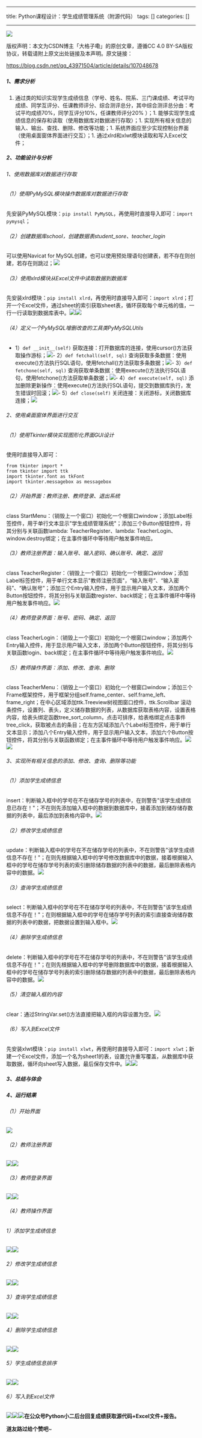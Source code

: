 
--- 
title:  Python课程设计：学生成绩管理系统（附源代码） 
tags: []
categories: [] 

---
<img src="https://img-blog.csdnimg.cn/img_convert/43a720a2f2235d860c6064232d5121f6.png">

版权声明：本文为CSDN博主「大格子嘞」的原创文章，遵循CC 4.0 BY-SA版权协议，转载请附上原文出处链接及本声明。原文链接：

https://blog.csdn.net/qq_43971504/article/details/107048678

##### 

##### 

##### 1、需求分析
1. 通过类的知识实现学生成绩信息（学号、姓名、院系、三门课成绩、考试平均成绩、同学互评分、任课教师评分、综合测评总分，其中综合测评总分由：考试平均成绩70%，同学互评分10%，任课教师评分20% ）；1. 能够实现学生成绩信息的保存和读取（使用数据库对数据进行存取）；1. 实现所有相关信息的输入、输出、查找、删除、修改等功能；1. 系统界面应至少实现控制台界面（使用桌面窗体界面进行交互）；1. 通过xlrd和xlwt模块读取和写入Excel文件；
##### 2、功能设计与分析

###### 1、使用数据库对数据进行存取

###### （1）使用PyMySQL模块操作数据库对数据进行存取

先安装PyMySQL模块：`pip install PyMySQL`，再使用时直接导入即可：`import pymysql`；

###### （2）创建数据库school，创建数据表student_sore、teacher_login

可以使用Navicat for MySQL创建，也可以使用预处理语句创建表，若不存在则创建，若存在则跳过；<img src="https://img-blog.csdnimg.cn/img_convert/2a099f40a6128b258c14d00cd00d0a17.png">

###### （3）使用xlrd模块从Excel文件中读取数据到数据库

先安装xlrd模块：`pip install xlrd`，再使用时直接导入即可：`import xlrd`；打开一个Excel文件，通过sheet的索引获取sheet表，循环获取每个单元格的值，一行一行读取到数据库表中。<img src="https://img-blog.csdnimg.cn/img_convert/d78439debcb1198d2bb68063e432fdff.png"><img src="https://img-blog.csdnimg.cn/img_convert/934f224aa6e7722cd0118afe40833174.png">

###### （4）定义一个PyMySQL增删改查的工具类PyMySQLUtils
- 1）`def __init__(self)` 获取连接：打开数据库的连接，使用cursor()方法获取操作游标；<img src="https://img-blog.csdnimg.cn/img_convert/eda3c593602caff7708e1da41b7c6b99.png">- 2）`def fetchall(self, sql)` 查询获取多条数据：使用execute()方法执行SQL语句，使用fetchall()方法获取多条数据；<img src="https://img-blog.csdnimg.cn/img_convert/ea7a3abb360f6a11f3a1603b17be7fdf.png">- 3）`def fetchone(self, sql)` 查询获取单条数据：使用execute()方法执行SQL语句，使用fetchone()方法获取单条数据；<img src="https://img-blog.csdnimg.cn/img_convert/43e8343d0d399e512fef0016f1f4f5aa.png">- 4）`def execute(self, sql)` 添加删除更新操作：使用execute()方法执行SQL语句，提交到数据库执行，发生错误时回滚；<img src="https://img-blog.csdnimg.cn/img_convert/7c0a1a6f79eb36bbab289cc4d47705d9.png">- 5）`def close(self)` 关闭连接：关闭游标，关闭数据库连接；<img src="https://img-blog.csdnimg.cn/img_convert/563c2549dd1f21cda846c4b03ea5d453.png">
###### 2、使用桌面窗体界面进行交互

###### （1）使用Tkinter模块实现图形化界面GUI设计

使用时直接导入即可：

```
from tkinter import *
from tkinter import ttk
import tkinter.font as tkFont
import tkinter.messagebox as messagebox

```

###### （2）开始界面：教师注册、教师登录、退出系统

class StartMenu：（销毁上一个窗口）初始化一个根窗口window；添加Label标签控件，用于单行文本显示"学生成绩管理系统"；添加三个Button按钮控件，将其分别与关联函数lambda: TeacherRegister、lambda: TeacherLogin、window.destroy绑定；在主事件循环中等待用户触发事件响应。

###### （3）教师注册界面：输入账号、输入密码、确认账号、确定、返回

class TeacherRegister：（销毁上一个窗口）初始化一个根窗口window；添加Label标签控件，用于单行文本显示"教师注册页面"，“输入账号”、“输入密码”、“确认账号”；添加三个Entry输入控件，用于显示用户输入文本，添加两个Button按钮控件，将其分别与关联函数register、back绑定；在主事件循环中等待用户触发事件响应。<img src="https://img-blog.csdnimg.cn/img_convert/8d09343adfe3594b615c710e3fbcbb7b.png">

###### （4）教师登录界面：账号、密码、确定、返回

class TeacherLogin：（销毁上一个窗口）初始化一个根窗口window；添加两个Entry输入控件，用于显示用户输入文本，添加两个Button按钮控件，将其分别与关联函数login、back绑定；在主事件循环中等待用户触发事件响应。<img src="https://img-blog.csdnimg.cn/img_convert/954146ed8e7cb5583323843e0fb0829a.png">

###### （5）教师操作界面：添加、修改、查询、删除

class TeacherMenu：（销毁上一个窗口）初始化一个根窗口window；添加三个Frame框架控件，用于框架分组self.frame_center、self.frame_left、frame_right；在中心区域添加ttk.Treeview树视图窗口控件，ttk.Scrollbar 滚动条控件，设置列、表头，定义储存数据的列表，从数据库获取表格内容，设置表格内容，给表头绑定函数tree_sort_column，点击可排序，给表格绑定点击事件tree_click，获取被点击的条目；在左方区域添加八个Label标签控件，用于单行文本显示；添加八个Entry输入控件，用于显示用户输入文本，添加六个Button按钮控件，将其分别与关联函数绑定；在主事件循环中等待用户触发事件响应。<img src="https://img-blog.csdnimg.cn/img_convert/84880b9d337e0658e407ab2acf93942f.png"><img src="https://img-blog.csdnimg.cn/img_convert/deaf6cf7339978f8b8ddd7170c41894a.png">

###### 3、实现所有相关信息的添加、修改、查询、删除等功能

###### （1）添加学生成绩信息

insert：判断输入框中的学号在不在储存学号的列表中，在则警告"该学生成绩信息已存在！"；不在则先添加输入框中的数据到数据库中，接着添加到储存储存数据的列表中，最后添加到表格内容中。<img src="https://img-blog.csdnimg.cn/img_convert/efad1b6692a56080261b85dfe1ee46c9.png">

###### （2）修改学生成绩信息

update：判断输入框中的学号在不在储存学号的列表中，不在则警告"该学生成绩信息不存在！"；在则先根据输入框中的学号修改数据库中的数据，接着根据输入框中的学号在储存学号列表的索引删除储存数据的列表中的数据，最后删除表格内容中的数据。<img src="https://img-blog.csdnimg.cn/img_convert/1c83621789399cd4a67942e564528ef7.png">

###### （3）查询学生成绩信息

select：判断输入框中的学号在不在储存学号的列表中，不在则警告"该学生成绩信息不存在！"；在则根据输入框中的学号在储存学号列表的索引直接查询储存数据的列表中的数据，把数据设置到输入框中。<img src="https://img-blog.csdnimg.cn/img_convert/cabf56ff8f1093554892f473639b27dc.png">

###### （4）删除学生成绩信息

delete：判断输入框中的学号在不在储存学号的列表中，不在则警告"该学生成绩信息不存在！"；在则先根据输入框中的学号删除数据库中的数据，接着根据输入框中的学号在储存学号列表的索引删除储存数据的列表中的数据，最后删除表格内容中的数据。<img src="https://img-blog.csdnimg.cn/img_convert/ddb2585696bcc7490f28c3a3562b0527.png">

###### （5）清空输入框的内容

clear：通过StringVar.set()方法直接把输入框的内容设置为空。<img src="https://img-blog.csdnimg.cn/img_convert/0adb31e94d263379535991f0476175ad.png">

###### （6）写入到Excel文件

先安装xlwt模块：`pip install xlwt`，再使用时直接导入即可：`import xlwt`；新建一个Excel文件，添加一个名为sheet1的表，设置允许重写覆盖，从数据库中获取数据，循环向sheet写入数据，最后保存文件中。<img src="https://img-blog.csdnimg.cn/img_convert/5dc9e020b37038519e9cf0d388854746.png"><img src="https://img-blog.csdnimg.cn/img_convert/fcd91d753aeacca7b17d88ed4c5c58dd.png">

##### 3、总结与体会

##### 4、运行结果

###### （1）开始界面

<img src="https://img-blog.csdnimg.cn/img_convert/1d03d4d57fd362b1038672f84772eb92.png">

###### （2）教师注册界面

<img src="https://img-blog.csdnimg.cn/img_convert/c35a2c58ba8bfe7dd50dd95ecd8b9a1b.png"><img src="https://img-blog.csdnimg.cn/img_convert/39e51e0f97fa51d3e0776b99fc24a0f1.png">

###### （3）教师登录界面

<img src="https://img-blog.csdnimg.cn/img_convert/ad9a592107bc8be59aeeb42e36ad0c5d.png"><img src="https://img-blog.csdnimg.cn/img_convert/9ef0b93bbe9fa4ec2f6dda46d6fd2189.png">

###### （4）教师操作界面

###### 1）添加学生成绩信息

<img src="https://img-blog.csdnimg.cn/img_convert/9ee364e1400e8b2cccbd2d1b0dec2163.png"><img src="https://img-blog.csdnimg.cn/img_convert/58a6561979aef9dd8f2d97b727e1040e.png">

###### 2）修改学生成绩信息

<img src="https://img-blog.csdnimg.cn/img_convert/15483843b0b178bfb442039ee5c74135.png"><img src="https://img-blog.csdnimg.cn/img_convert/725c1636706220b959541b5e460cb424.png">

###### 3）查询学生成绩信息

<img src="https://img-blog.csdnimg.cn/img_convert/cf728bece54f4064c0c10b68b3b8ccbc.png"><img src="https://img-blog.csdnimg.cn/img_convert/06a4ac8f2f32c14aceec59e1f22facff.png">

###### 4）删除学生成绩信息

<img src="https://img-blog.csdnimg.cn/img_convert/d651a8dbbdd6ce2d38f553a442bfa381.png"><img src="https://img-blog.csdnimg.cn/img_convert/55f7e2cbacd0da710641bbf727f15cc0.png">

###### 5）学生成绩信息排序

<img src="https://img-blog.csdnimg.cn/img_convert/33853562ac6080a57c325e4abfd9c1d7.png"><img src="https://img-blog.csdnimg.cn/img_convert/3670c41fa49986feade898d4fe9e6716.png">

###### 6）写入到Excel文件

<img src="https://img-blog.csdnimg.cn/img_convert/4616e0bd9c74ecda90d5621516494540.png"><img src="https://img-blog.csdnimg.cn/img_convert/88ce29ad0583ecfb36ebbeee8931eed3.png"><img src="https://img-blog.csdnimg.cn/img_convert/2a1ff86780dc320fdd3e8290fb06dd01.png">**在公众号Python小二后台回复成绩获取源代码+Excel文件+报告。**

**道友路过给个赞吧**~
